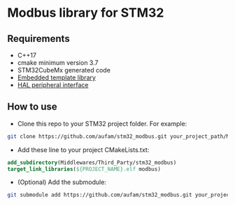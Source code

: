 # Modbus library for STM32

## Requirements
* C++17
* cmake minimum version 3.7
* STM32CubeMx generated code
* [Embedded template library](https://github.com/aufam/etl/tree/FreeRTOS)
* [HAL peripheral interface](https://github.com/aufam/stm32_hal_interface.git)

## How to use
* Clone this repo to your STM32 project folder. For example:
```bash
git clone https://github.com/aufam/stm32_modbus.git your_project_path/Middlewares/Third_Party/stm32_modbus
```
* Add these line to your project CMakeLists.txt:
```cmake
add_subdirectory(Middlewares/Third_Party/stm32_modbus)
target_link_libraries(${PROJECT_NAME}.elf modbus)
```
* (Optional) Add the submodule:
```bash
git submodule add https://github.com/aufam/stm32_modbus.git your_project_path/Middlewares/Third_Party/stm32_modbus
```
